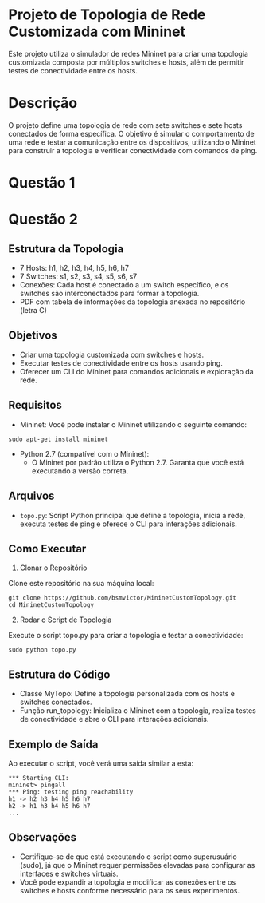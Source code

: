 # Projeto de Topologia de Rede Customizada com Mininet
Este projeto utiliza o simulador de redes Mininet para criar uma topologia customizada composta por múltiplos switches e hosts, além de permitir testes de conectividade entre os hosts.

# Descrição
O projeto define uma topologia de rede com sete switches e sete hosts conectados de forma específica. O objetivo é simular o comportamento de uma rede e testar a comunicação entre os dispositivos, utilizando o Mininet para construir a topologia e verificar conectividade com comandos de ping.

# Questão 1

# Questão 2
## Estrutura da Topologia
- 7 Hosts: h1, h2, h3, h4, h5, h6, h7
- 7 Switches: s1, s2, s3, s4, s5, s6, s7
- Conexões: Cada host é conectado a um switch específico, e os switches são interconectados para formar a topologia.
- PDF com tabela de informações da topologia anexada no repositório (letra C)

## Objetivos
- Criar uma topologia customizada com switches e hosts.
- Executar testes de conectividade entre os hosts usando ping.
- Oferecer um CLI do Mininet para comandos adicionais e exploração da rede.

## Requisitos
- Mininet: Você pode instalar o Mininet utilizando o seguinte comando:
```
sudo apt-get install mininet
```
- Python 2.7 (compatível com o Mininet):
    - O Mininet por padrão utiliza o Python 2.7. Garanta que você está executando a versão correta.

## Arquivos
- `topo.py`: Script Python principal que define a topologia, inicia a rede, executa testes de ping e oferece o CLI para interações adicionais.

## Como Executar
1. Clonar o Repositório

Clone este repositório na sua máquina local:
```
git clone https://github.com/bsmvictor/MininetCustomTopology.git
cd MininetCustomTopology
```

2. Rodar o Script de Topologia

Execute o script topo.py para criar a topologia e testar a conectividade:
```
sudo python topo.py
```

## Estrutura do Código
- Classe MyTopo: Define a topologia personalizada com os hosts e switches conectados.
- Função run_topology: Inicializa o Mininet com a topologia, realiza testes de conectividade e abre o CLI para interações adicionais.

## Exemplo de Saída
Ao executar o script, você verá uma saída similar a esta:
```
*** Starting CLI:
mininet> pingall
*** Ping: testing ping reachability
h1 -> h2 h3 h4 h5 h6 h7
h2 -> h1 h3 h4 h5 h6 h7
...
```

## Observações
- Certifique-se de que está executando o script como superusuário (sudo), já que o Mininet requer permissões elevadas para configurar as interfaces e switches virtuais.
- Você pode expandir a topologia e modificar as conexões entre os switches e hosts conforme necessário para os seus experimentos.

